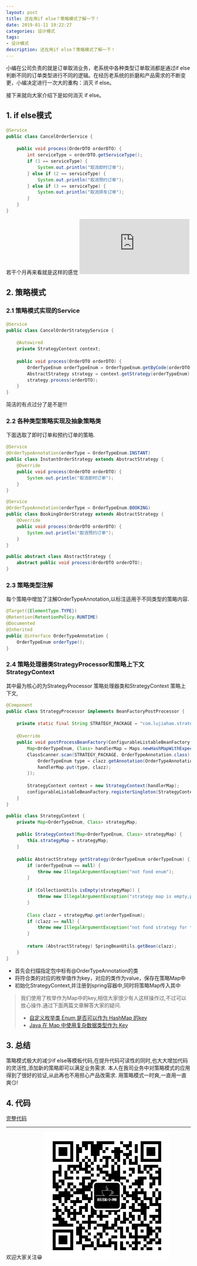 ```yaml
---
layout: post
title: 还在用if else？策略模式了解一下！
date: 2019-01-11 19:22:27
categories: 设计模式
tags:
- 设计模式
description: 还在用if else？策略模式了解一下！
---
```


小编在公司负责的就是订单取消业务，老系统中各种类型订单取消都是通过if else 判断不同的订单类型进行不同的逻辑。在经历老系统的折磨和产品需求的不断变更，小编决定进行一次大的重构：消灭 if else。

接下来就向大家介绍下是如何消灭 if else。
## 1. if else模式
```java
@Service
public class CancelOrderService {

    public void process(OrderDTO orderDTO) {
        int serviceType = orderDTO.getServiceType();
        if (1 == serviceType) {
            System.out.println("取消即时订单");
        } else if (2 == serviceType) {
            System.out.println("取消预约订单");
        } else if (3 == serviceType) {
            System.out.println("取消拼车订单");
        }
    }
}
```
若干个月再来看就是这样的感觉
![](http://i1.go2yd.com/image.php?url=0KDCiIBwkf)

## 2. 策略模式
### 2.1 策略模式实现的Service
```java
@Service
public class CancelOrderStrategyService {

    @Autowired
    private StrategyContext context;

    public void process(OrderDTO orderDTO) {
        OrderTypeEnum orderTypeEnum = OrderTypeEnum.getByCode(orderDTO.getServiceType());
        AbstractStrategy strategy = context.getStrategy(orderTypeEnum);
        strategy.process(orderDTO);
    }
}
```
简洁的有点过分了是不是!!!

### 2.2 各种类型策略实现及抽象策略类
下面选取了即时订单和预约订单的策略.
```java
@Service
@OrderTypeAnnotation(orderType = OrderTypeEnum.INSTANT)
public class InstantOrderStrategy extends AbstractStrategy {
    @Override
    public void process(OrderDTO orderDTO) {
        System.out.println("取消即时订单");
    }
}
```
```java
@Service
@OrderTypeAnnotation(orderType = OrderTypeEnum.BOOKING)
public class BookingOrderStrategy extends AbstractStrategy {
    @Override
    public void process(OrderDTO orderDTO) {
        System.out.println("取消预约订单");
    }
}
```
```java
public abstract class AbstractStrategy {
    abstract public void process(OrderDTO orderDTO);
}
```
### 2.3 策略类型注解
每个策略中增加了注解OrderTypeAnnotation,以标注适用于不同类型的策略内容.
```java
@Target({ElementType.TYPE})
@Retention(RetentionPolicy.RUNTIME)
@Documented
@Inherited
public @interface OrderTypeAnnotation {
    OrderTypeEnum orderType();
}
```

### 2.4 策略处理器类StrategyProcessor和策略上下文StrategyContext
其中最为核心的为StrategyProcessor 策略处理器类和StrategyContext 策略上下文,

```java
@Component
public class StrategyProcessor implements BeanFactoryPostProcessor {

    private static final String STRATEGY_PACKAGE = "com.lujiahao.strategy";

    @Override
    public void postProcessBeanFactory(ConfigurableListableBeanFactory configurableListableBeanFactory) throws BeansException {
        Map<OrderTypeEnum, Class> handlerMap = Maps.newHashMapWithExpectedSize(3);
        ClassScanner.scan(STRATEGY_PACKAGE, OrderTypeAnnotation.class).forEach(clazz -> {
            OrderTypeEnum type = clazz.getAnnotation(OrderTypeAnnotation.class).orderType();
            handlerMap.put(type, clazz);
        });

        StrategyContext context = new StrategyContext(handlerMap);
        configurableListableBeanFactory.registerSingleton(StrategyContext.class.getName(), context);
    }
}
```
```java
public class StrategyContext {
    private Map<OrderTypeEnum, Class> strategyMap;

    public StrategyContext(Map<OrderTypeEnum, Class> strategyMap) {
        this.strategyMap = strategyMap;
    }

    public AbstractStrategy getStrategy(OrderTypeEnum orderTypeEnum) {
        if (orderTypeEnum == null) {
            throw new IllegalArgumentException("not fond enum");
        }

        if (CollectionUtils.isEmpty(strategyMap)) {
            throw new IllegalArgumentException("strategy map is empty,please check you strategy package path");
        }

        Class clazz = strategyMap.get(orderTypeEnum);
        if (clazz == null) {
            throw new IllegalArgumentException("not fond strategy for type:" + orderTypeEnum.getCode());
        }

        return (AbstractStrategy) SpringBeanUtils.getBean(clazz);
    }
}
```

- 首先会扫描指定包中标有@OrderTypeAnnotation的类
- 将符合类的对应的枚举值作为key，对应的类作为value，保存在策略Map中
- 初始化StrategyContext,并注册到spring容器中,同时将策略Map传入其中

> 我们使用了枚举作为Map中的key,相信大家很少有人这样操作过,不过可以放心操作.通过下面两篇文章解答大家的疑问.
> - [自定义枚举类 Enum 是否可以作为 HashMap 的key](https://blog.csdn.net/dalinsi/article/details/53064843)
> - [Java 在 Map 中使用复杂数据类型作为 Key](https://blog.csdn.net/zhuchunyan_aijia/article/details/81000065)

## 3. 总结
策略模式极大的减少if else等模板代码,在提升代码可读性的同时,也大大增加代码的灵活性,添加新的策略即可以满足业务需求.
本人在我司业务中对策略模式的应用得到了很好的验证,从此再也不用担心产品改需求.
用策略模式一时爽,一直用一直爽😏!

## 4. 代码
[完整代码](https://github.com/lujiahao0708/LearnSeries/tree/master/LearnDesignPattern/src/main/java/com/lujiahao/strategy)

----
欢迎大家关注😁
![](https://raw.githubusercontent.com/lujiahao0708/PicRepo/master/%E5%85%AC%E4%BC%97%E5%8F%B7%E4%BA%8C%E7%BB%B4%E7%A0%81.jpg)

